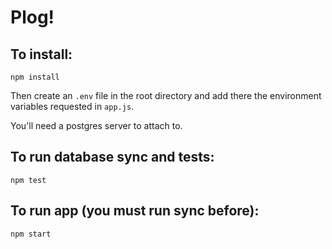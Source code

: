 # Plog!

## To install:
`npm install`

Then create an `.env` file in the root directory and add there the environment variables requested in `app.js`.

You'll need a postgres server to attach to.


## To run database sync and tests:
`npm test`

## To run app (you must run sync before):
`npm start`
